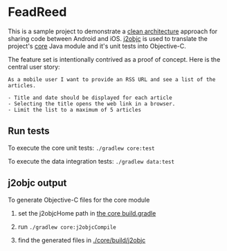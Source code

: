 # FeadReed
This is a sample project to demonstrate a [clean architecture](http://blog.8thlight.com/uncle-bob/2012/08/13/the-clean-architecture.html)
approach for sharing code between Android and iOS.
[j2objc](https://github.com/google/j2objc) is used to translate the project's [core](core)
Java module and it's unit tests into Objective-C.

The feature set is intentionally contrived as a proof of concept.  Here is the central user story:


    As a mobile user I want to provide an RSS URL and see a list of the articles.

    - Title and date should be displayed for each article
    - Selecting the title opens the web link in a browser.
    - Limit the list to a maximum of 5 articles


## Run tests

To execute the core unit tests: `./gradlew core:test`


To execute the data integration tests: `./gradlew data:test`


## j2objc output

To generate Objective-C files for the core module

1. set the j2objcHome path in [the core build.gradle](core/build.gradle)
2. run `./gradlew core:j2objcCompile`

3. find the generated files in [./core/build/j2objc](core/build/j2objc)